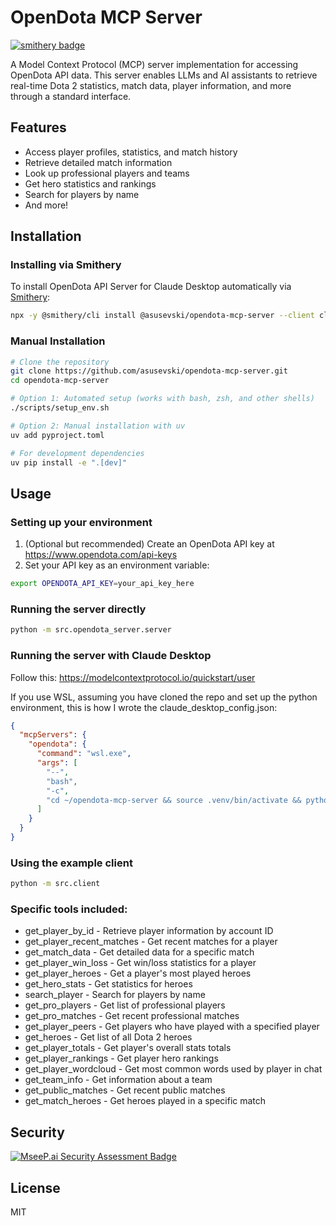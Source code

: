 # OpenDota MCP Server
[![smithery badge](https://smithery.ai/badge/@asusevski/opendota-mcp-server)](https://smithery.ai/server/@asusevski/opendota-mcp-server)

A Model Context Protocol (MCP) server implementation for accessing OpenDota API data. This server enables LLMs and AI assistants to retrieve real-time Dota 2 statistics, match data, player information, and more through a standard interface.

## Features

- Access player profiles, statistics, and match history
- Retrieve detailed match information 
- Look up professional players and teams
- Get hero statistics and rankings
- Search for players by name
- And more!


## Installation

### Installing via Smithery

To install OpenDota API Server for Claude Desktop automatically via [Smithery](https://smithery.ai/server/@asusevski/opendota-mcp-server):

```bash
npx -y @smithery/cli install @asusevski/opendota-mcp-server --client claude
```

### Manual Installation
```bash
# Clone the repository
git clone https://github.com/asusevski/opendota-mcp-server.git
cd opendota-mcp-server

# Option 1: Automated setup (works with bash, zsh, and other shells)
./scripts/setup_env.sh

# Option 2: Manual installation with uv
uv add pyproject.toml

# For development dependencies
uv pip install -e ".[dev]"
```

## Usage

### Setting up your environment

1. (Optional but recommended) Create an OpenDota API key at https://www.opendota.com/api-keys
2. Set your API key as an environment variable:

```bash
export OPENDOTA_API_KEY=your_api_key_here
```

### Running the server directly

```bash
python -m src.opendota_server.server
```

### Running the server with Claude Desktop

Follow this: https://modelcontextprotocol.io/quickstart/user

If you use WSL, assuming you have cloned the repo and set up the python environment, this is how I wrote the claude_desktop_config.json:

```json
{
  "mcpServers": {
    "opendota": {
      "command": "wsl.exe",
      "args": [
        "--",
        "bash",
        "-c",
        "cd ~/opendota-mcp-server && source .venv/bin/activate && python src/opendota_server/server.py"
      ]
    }
  }
}
```

### Using the example client

```bash
python -m src.client
```

### Specific tools included:
  - get_player_by_id - Retrieve player information by account ID
  - get_player_recent_matches - Get recent matches for a player
  - get_match_data - Get detailed data for a specific match
  - get_player_win_loss - Get win/loss statistics for a player
  - get_player_heroes - Get a player's most played heroes
  - get_hero_stats - Get statistics for heroes
  - search_player - Search for players by name
  - get_pro_players - Get list of professional players
  - get_pro_matches - Get recent professional matches
  - get_player_peers - Get players who have played with a specified player
  - get_heroes - Get list of all Dota 2 heroes
  - get_player_totals - Get player's overall stats totals
  - get_player_rankings - Get player hero rankings
  - get_player_wordcloud - Get most common words used by player in chat
  - get_team_info - Get information about a team
  - get_public_matches - Get recent public matches
  - get_match_heroes - Get heroes played in a specific match

## Security
[![MseeP.ai Security Assessment Badge](https://mseep.net/pr/asusevski-opendota-mcp-server-badge.png)](https://mseep.ai/app/asusevski-opendota-mcp-server)

## License

MIT
